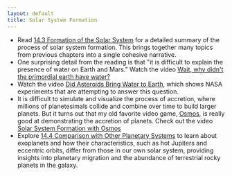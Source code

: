 ```yaml
---
layout: default
title: Solar System Formation
---
```


- Read [14.3 Formation of the Solar System](https://openstax.org/books/astronomy-2e/pages/14-3-formation-of-the-solar-system) for a detailed summary of the process of solar system formation. This brings together many topics from previous chapters into a single cohesive narrative.
- One surprising detail from the reading is that "it is difficult to explain the presence of water on Earth and Mars." Watch the video [Wait, why didn't the primordial earth have water?](https://youtu.be/Fhy63R7cONI)
- Watch the video [Did Asteroids Bring Water to Earth](https://youtu.be/UtoGxZt42_0?si=d8fk_rzTChbcSxj4), which shows NASA experiments that are attempting to answer this question.
- It is difficult to simulate and visualize the process of accretion, where millions of planetesimals collide and combine over time to build larger planets. But it turns out that my old favorite video game, [Osmos](https://www.osmos-game.com/), is really good at demonstrating the accretion of planets. Check out the video [Solar System Formation with Osmos](https://youtu.be/rj8zuWDyoXU)
- Explore [14.4 Comparison with Other Planetary Systems](https://openstax.org/books/astronomy-2e/pages/14-4-comparison-with-other-planetary-systems) to learn about exoplanets and how their characteristics, such as hot Jupiters and eccentric orbits, differ from those in our own solar system, providing insights into planetary migration and the abundance of terrestrial rocky planets in the galaxy.
